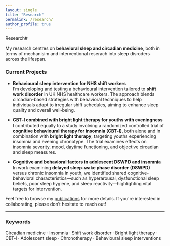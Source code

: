 ```yaml
---
layout: single
title: "Research"
permalink: /research/
author_profile: true
---
```

 Research#

My research centres on **behavioral sleep and circadian medicine**, both in terms of mechanisim and interventional reserach into sleep disroders across the lifespan.

### Current Projects

- **Behavioural sleep intervention for NHS shift workers**  
  I’m developing and testing a behavioural intervention tailored to **shift work disorder** in UK NHS healthcare workers. The approach blends circadian-based strategies with behavioral techniques to help individuals adapt to irregular shift schedules, aiming to enhance sleep quality and overall well‑being.

- **CBT‑I combined with bright light therapy for youths with eveningness**  
  I contributed equally to a study involving a randomized controlled trial of **cognitive behavioural therapy for insomnia (CBT‑I)**, both alone and in combination with **bright light therapy**, targeting youths experiencing insomnia and evening chronotype. The trial examines effects on insomnia severity, mood, daytime functioning, and objective circadian and sleep measures.

- **Cognitive and behavioral factors in adolescent DSWPD and insomnia**  
  In work examining **delayed sleep‑wake phase disorder (DSWPD)** versus chronic insomnia in youth, we identified shared cognitive-behavioral characteristics—such as hyperarousal, dysfunctional sleep beliefs, poor sleep hygiene, and sleep reactivity—highlighting vital targets for intervention.

Feel free to browse my [publications](/publications/) for more details.
If you're interested in collaborating, please don’t hesitate to reach out!

---

### Keywords
Circadian medicine · Insomnia · Shift work disorder · Bright light therapy · CBT‑I · Adolescent sleep · Chronotherapy · Behavioural sleep interventions